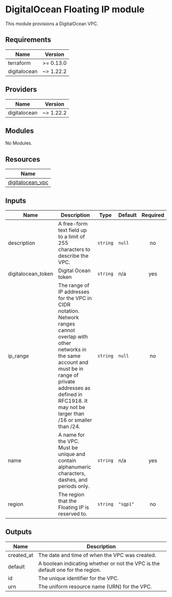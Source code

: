 # DigitalOcean Floating IP module

This module provisions a DigitalOcean VPC.

<!-- BEGINNING OF PRE-COMMIT-TERRAFORM DOCS HOOK -->
## Requirements

| Name | Version |
|------|---------|
| terraform | >= 0.13.0 |
| digitalocean | ~> 1.22.2 |

## Providers

| Name | Version |
|------|---------|
| digitalocean | ~> 1.22.2 |

## Modules

No Modules.

## Resources

| Name |
|------|
| [digitalocean_vpc](https://registry.terraform.io/providers/digitalocean/digitalocean/latest/docs/resources/vpc) |

## Inputs

| Name | Description | Type | Default | Required |
|------|-------------|------|---------|:--------:|
| description | A free-form text field up to a limit of 255 characters to describe the VPC. | `string` | `null` | no |
| digitalocean\_token | Digital Ocean token | `string` | n/a | yes |
| ip\_range | The range of IP addresses for the VPC in CIDR notation. Network ranges cannot overlap with other networks in the same account and must be in range of private addresses as defined in RFC1918. It may not be larger than /16 or smaller than /24. | `string` | `null` | no |
| name | A name for the VPC. Must be unique and contain alphanumeric characters, dashes, and periods only. | `string` | n/a | yes |
| region | The region that the Floating IP is reserved to. | `string` | `"sgp1"` | no |

## Outputs

| Name | Description |
|------|-------------|
| created\_at | The date and time of when the VPC was created. |
| default | A boolean indicating whether or not the VPC is the default one for the region. |
| id | The unique identifier for the VPC. |
| urn | The uniform resource name (URN) for the VPC. |
<!-- END OF PRE-COMMIT-TERRAFORM DOCS HOOK -->